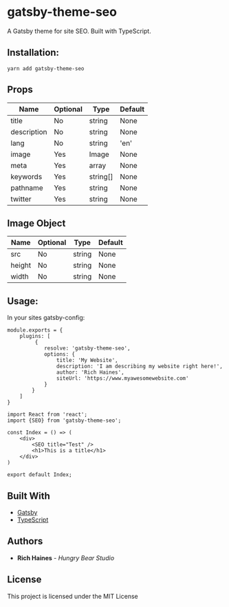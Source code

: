 # gatsby-theme-seo
A Gatsby theme for site SEO. Built with TypeScript.

## Installation: 

```yarn add gatsby-theme-seo```

## Props

| Name          | Optional | Type       | Default |
|---------------|----------|------------|---------|
| title         |   No     | string     | None    |
| description   |   No     | string     | None    |
| lang          |   No     | string     | 'en'    |
| image         |   Yes    | Image      | None    |
| meta          |   Yes    | array      | None    |
| keywords      |   Yes    | string[]   | None    |
| pathname      |   Yes    | string     | None    |
| twitter       |   Yes    | string     | None    |

## Image Object

| Name   | Optional  | Type   | Default |
|--------|-----------|--------|---------|
| src    |  No       | string | None    |
| height |  No       | string | None    |
| width  |  No       | string | None    |


## Usage: 

In your sites gatsby-config: 

```
module.exports = {
    plugins: [
         {
            resolve: 'gatsby-theme-seo', 
            options: {
                title: 'My Website',
                description: 'I am describing my website right here!',
                author: 'Rich Haines',
                siteUrl: 'https://www.myawesomewebsite.com'
            }
        }
    ]
}
```

```
import React from 'react';
import {SEO} from 'gatsby-theme-seo';

const Index = () => (
    <div>
        <SEO title="Test" />
        <h1>This is a title</h1>
    </div>
)

export default Index;
```

## Built With

- [Gatsby](https://www.gatsbyjs.org/)
- [TypeScript](https://www.typescriptlang.org/)

## Authors

- **Rich Haines** - _Hungry Bear Studio_

## License

This project is licensed under the MIT License
